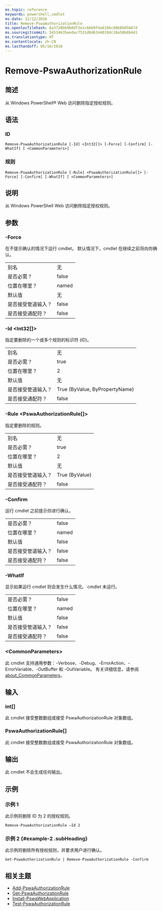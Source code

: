 ```yaml
---
ms.topic: reference
keywords: powershell,cmdlet
ms.date: 12/12/2016
title: Remove-PswaAuthorizationRule
ms.openlocfilehash: 6a3720bb9b8df3e1c6bb9f4a6196c9868b85b67d
ms.sourcegitcommit: 54534635eedacf531d8d6344019dc16a50b8b441
ms.translationtype: HT
ms.contentlocale: zh-CN
ms.lasthandoff: 05/16/2018
---
```

# <a name="remove-pswaauthorizationrule"></a>Remove-PswaAuthorizationRule

## <a name="synopsis"></a>简述

从 Windows PowerShell® Web 访问删除指定授权规则。

## <a name="syntax"></a>语法

### <a name="id"></a>ID
```
Remove-PswaAuthorizationRule [-Id] <Int32[]> [-Force] [-Confirm] [-WhatIf] [ <CommonParameters>]
```

### <a name="rule"></a>规则
```
Remove-PswaAuthorizationRule [-Rule] <PswaAuthorizationRule[]> [-Force] [-Confirm] [-WhatIf] [ <CommonParameters>]
```

## <a name="description"></a>说明

从 Windows PowerShell Web 访问删除指定授权规则。

## <a name="parameters"></a>参数

### <a name="-force"></a>-Force

在不提示确认的情况下运行 cmdlet。 默认情况下，cmdlet 在继续之前将向你确认。

|||
|-|-|
| 别名                              | 无                                 |
| 是否必需？                            | false                                |
| 位置在哪里？                            | named                                |
| 默认值                        | 无                                 |
| 是否接受管道输入？               | false                                |
| 是否接受通配符？          | false                                |

### <a name="-id-ltint32gt"></a>-Id &lt;Int32\[\]&gt;

指定要删除的一个或多个规则的标识符 (ID)。

|||
|-|-|
| 别名                              | 无                                 |
| 是否必需？                            | true                                 |
| 位置在哪里？                            | 2                                    |
| 默认值                        | 无                                 |
| 是否接受管道输入？               | True (ByValue, ByPropertyName)       |
| 是否接受通配符？          | false                                |

### <a name="-rule-ltpswaauthorizationrulegt"></a>-Rule &lt;PswaAuthorizationRule\[\]&gt;

指定要删除的规则。

|||
|-|-|
| 别名                              | 无                                 |
| 是否必需？                            | true                                 |
| 位置在哪里？                            | 2                                    |
| 默认值                        | 无                                 |
| 是否接受管道输入？               | True (ByValue)                       |
| 是否接受通配符？          | false                                |

### <a name="-confirm"></a>-Confirm

运行 cmdlet 之前提示你进行确认。

|||
|-|-|
| 是否必需？                            | false                                |
| 位置在哪里？                            | named                                |
| 默认值                        | false                                |
| 是否接受管道输入？               | false                                |
| 是否接受通配符？          | false                                |

### <a name="-whatif"></a>-WhatIf

显示如果运行 cmdlet 则会发生什么情况。 cmdlet 未运行。

|||
|-|-|
| 是否必需？                            | false                                |
| 位置在哪里？                            | named                                |
| 默认值                        | false                                |
| 是否接受管道输入？               | false                                |
| 是否接受通配符？          | false                                |

### <a name="ltcommonparametersgt"></a>&lt;CommonParameters&gt;

此 cmdlet 支持通用参数：-Verbose、-Debug、-ErrorAction、-ErrorVariable、-OutBuffer 和 -OutVariable。
有关详细信息，请参阅 [about_CommonParameters](http://go.microsoft.com/fwlink/p/?LinkID=113216)。

## <a name="inputs"></a>输入

### <a name="int"></a>int\[\]

此 cmdlet 接受整数数组或接受 PswaAuthorizationRule 对象数组。

### <a name="pswaauthorizationrule"></a>PswaAuthorizationRule\[\]

此 cmdlet 接受整数数组或接受 PswaAuthorizationRule 对象数组。

## <a name="outputs"></a>输出

此 cmdlet 不会生成任何输出。

## <a name="examples"></a>示例

### <a name="example-1"></a>示例 1

此示例将删除 ID 为 2 的授权规则。

```
Remove-PswaAuthorizationRule –Id 2
```

### <a name="example-2-example-2-subheading"></a>示例 2 {#example-2 .subHeading}

此示例将删除所有授权规则，并要求用户进行确认。

```
Get-PswaAuthorizationRule | Remove-PswaAuthorizationRule -Confirm
```

## <a name="related-topics"></a>相关主题

- [Add-PswaAuthorizationRule](add-pswaauthorizationrule.md)
- [Get-PswaAuthorizationRule](get-pswaauthorizationrule.md)
- [Install-PswaWebApplication](install-pswawebapplication.md)
- [Test-PswaAuthorizationRule](test-pswaauthorizationrule.md)